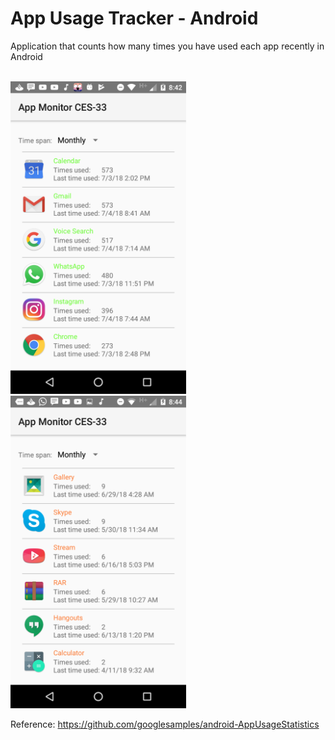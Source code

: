 
App Usage Tracker - Android
===================================

<p>Application that counts how many times you have used each app recently in Android</p>

<br>

<img src = "screenshots/screenshot-1.png" height="500">
<img src = "screenshots/screenshot-2.png" height="500">

<br>

Reference: https://github.com/googlesamples/android-AppUsageStatistics

